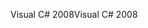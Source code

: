 <span data-ttu-id="7244a-101">Visual C# 2008</span><span class="sxs-lookup"><span data-stu-id="7244a-101">Visual C# 2008</span></span>